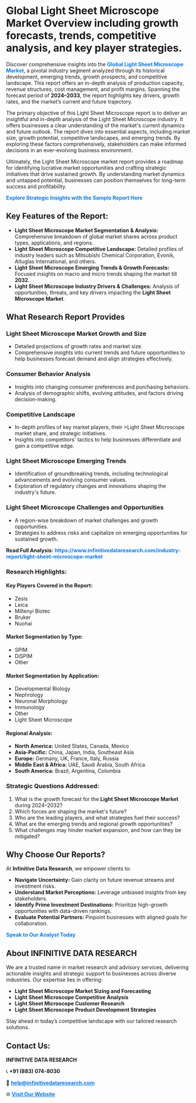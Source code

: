 <h1>Global Light Sheet Microscope Market Overview including growth forecasts, trends, competitive analysis, and key player strategies.</h1>
<p>
Discover comprehensive insights into the 
<a href="https://www.infinitivedataresearch.com/industry-report/light-sheet-microscope-market" rel="dofollow" style="color: #007BFF; text-decoration: none;"><strong>Global Light Sheet Microscope Market</strong></a>, a pivotal industry segment analyzed through its historical development, emerging trends, growth prospects, and competitive landscape. This report offers an in-depth analysis of production capacity, revenue structures, cost management, and profit margins. Spanning the forecast period of <strong>2024–2033</strong>, the report highlights key drivers, growth rates, and the market’s current and future trajectory.
</p>
<p>
The primary objective of this Light Sheet Microscope report is to deliver an insightful and in-depth analysis of the Light Sheet Microscope industry. It offers businesses a clear understanding of the market's current dynamics and future outlook. The report dives into essential aspects, including market size, growth potential, competitive landscapes, and emerging trends. By exploring these factors comprehensively, stakeholders can make informed decisions in an ever-evolving business environment.
</p>
<p>
Ultimately, the Light Sheet Microscope market report provides a roadmap for identifying lucrative market opportunities and crafting strategic initiatives that drive sustained growth. By understanding market dynamics and untapped potential, businesses can position themselves for long-term success and profitability.
</p>
<p>
<a href="https://www.infinitivedataresearch.com/request-sample/reportId=107247" style="color: #007BFF; text-decoration: none;"><strong>Explore Strategic Insights with the Sample Report Here</strong></a>
</p>

<h2>Key Features of the Report:</h2>
<ul>
<li><strong>Light Sheet Microscope Market Segmentation & Analysis:</strong> Comprehensive breakdown of global market shares across product types, applications, and regions.</li>
<li><strong>Light Sheet Microscope Competitive Landscape:</strong> Detailed profiles of industry leaders such as Mitsubishi Chemical Corporation, Evonik, Altuglas International, and others.</li>
<li><strong>Light Sheet Microscope Emerging Trends & Growth Forecasts:</strong> Focused insights on macro and micro trends shaping the market till <strong>2032</strong>.</li>
<li><strong>Light Sheet Microscope Industry Drivers & Challenges:</strong> Analysis of opportunities, threats, and key drivers impacting the <strong>Light Sheet Microscope Market</strong>.</li>
</ul>

<h2>What Research Report Provides</h2>
<h3>Light Sheet Microscope Market Growth and Size</h3>
<ul>
<li>Detailed projections of growth rates and market size.</li>
<li>Comprehensive insights into current trends and future opportunities to help businesses forecast demand and align strategies effectively.</li>
</ul>

<h3>Consumer Behavior Analysis</h3>
<ul>
<li>Insights into changing consumer preferences and purchasing behaviors.</li>
<li>Analysis of demographic shifts, evolving attitudes, and factors driving decision-making.</li>
</ul>

<h3>Competitive Landscape</h3>
<ul>
<li>In-depth profiles of key market players, their >Light Sheet Microscope market share, and strategic initiatives.</li>
<li>Insights into competitors' tactics to help businesses differentiate and gain a competitive edge.</li>
</ul>

<h3>Light Sheet Microscope Emerging Trends</h3>
<ul>
<li>Identification of groundbreaking trends, including technological advancements and evolving consumer values.</li>
<li>Exploration of regulatory changes and innovations shaping the industry's future.</li>
</ul>

<h3>Light Sheet Microscope Challenges and Opportunities</h3>
<ul>
<li>A region-wise breakdown of market challenges and growth opportunities.</li>
<li>Strategies to address risks and capitalize on emerging opportunities for sustained growth.</li>
</ul>
<p><strong>Read Full Analysis:</strong> <a href="https://www.infinitivedataresearch.com/industry-report/light-sheet-microscope-market" rel="dofollow" style="color: #007BFF; text-decoration: none;"><strong>https://www.infinitivedataresearch.com/industry-report/light-sheet-microscope-market</strong></a></p>
<h3>Research Highlights:</h3>
<h4>Key Players Covered in the Report:</h4>
<ul><li>Zesis</li><li>Leica</li><li>Miltenyi Biotec</li><li>Bruker</li><li>Nuohai</li></ul>
<h4>Market Segmentation by Type:</h4>
<ul><li>SPIM</li><li>DiSPIM</li><li>Other</li></ul>
<h4>Market Segmentation by Application:</h4>
<ul><li>Developmental Biology</li><li>Nephrology</li><li>Neuronal Morphology</li><li>Immunology</li><li>Other</li><li>Light Sheet Microscope</li></ul>

<h4>Regional Analysis:</h4>
<ul>
<li><strong>North America:</strong> United States, Canada, Mexico</li>
<li><strong>Asia-Pacific:</strong> China, Japan, India, Southeast Asia</li>
<li><strong>Europe:</strong> Germany, UK, France, Italy, Russia</li>
<li><strong>Middle East & Africa:</strong> UAE, Saudi Arabia, South Africa</li>
<li><strong>South America:</strong> Brazil, Argentina, Colombia</li>
</ul>

<h3>Strategic Questions Addressed:</h3>
<ol>
<li>What is the growth forecast for the <strong>Light Sheet Microscope Market</strong> during 2024–2032?</li>
<li>Which forces are shaping the market's future?</li>
<li>Who are the leading players, and what strategies fuel their success?</li>
<li>What are the emerging trends and regional growth opportunities?</li>
<li>What challenges may hinder market expansion, and how can they be mitigated?</li>
</ol>

<h2>Why Choose Our Reports?</h2>
<p>At <strong>Infinitive Data Research</strong>, we empower clients to:</p>
<ul>
<li><strong>Navigate Uncertainty:</strong> Gain clarity on future revenue streams and investment risks.</li>
<li><strong>Understand Market Perceptions:</strong> Leverage unbiased insights from key stakeholders.</li>
<li><strong>Identify Prime Investment Destinations:</strong> Prioritize high-growth opportunities with data-driven rankings.</li>
<li><strong>Evaluate Potential Partners:</strong> Pinpoint businesses with aligned goals for collaboration.</li>
</ul>
<p><a href="https://www.infinitivedataresearch.com/industry-report/light-sheet-microscope-market" rel="dofollow" style="color: #007BFF; text-decoration: none;"><strong>Speak to Our Analyst Today</strong></a></p>

<h2>About INFINITIVE DATA RESEARCH</h2>
<p>We are a trusted name in market research and advisory services, delivering actionable insights and strategic support to businesses across diverse industries. Our expertise lies in offering:</p>
<ul>
<li><strong>Light Sheet Microscope Market Sizing and Forecasting</strong></li>
<li><strong>Light Sheet Microscope Competitive Analysis</strong></li>
<li><strong>Light Sheet Microscope Customer Research</strong></li>
<li><strong>Light Sheet Microscope Product Development Strategies</strong></li>
</ul>
<p>Stay ahead in today’s competitive landscape with our tailored research solutions.</p>

<h2>Contact Us:</h2>
<p><strong>INFINITIVE DATA RESEARCH</strong></p>
<p>📞 <strong>+91 (883) 074-8030</strong></p>
<p>📧 <strong><a href="mailto:help@infinitivedataresearch.com" style="color: #007BFF;">help@infinitivedataresearch.com</a></strong></p>
<p>🌐 <strong><a href="https://www.infinitivedataresearch.com" rel="dofollow" style="color: #007BFF;">Visit Our Website</a></strong></p>